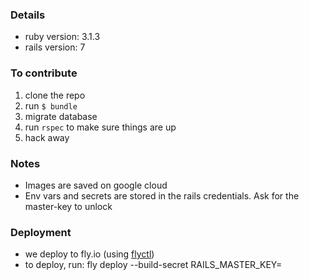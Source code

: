 ### Details
- ruby version: 3.1.3
- rails version: 7

### To contribute
1. clone the repo
2. run `$ bundle`
3. migrate database
4. run `rspec` to make sure things are up
5. hack away

### Notes
- Images are saved on google cloud
- Env vars and secrets are stored in the rails credentials. Ask for the master-key to unlock


### Deployment
- we deploy to fly.io (using [flyctl](https://fly.io/docs/hands-on/install-flyctl/))
- to deploy, run:
  fly deploy --build-secret RAILS_MASTER_KEY=<insert master key here>
